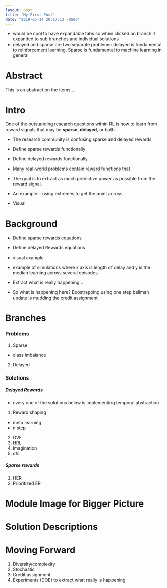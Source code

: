 ```yaml
---
layout: post
title: "My First Post"
date: "2019-05-14 20:17:13 -0500"
---
```


- would be cool to have expandable tabs so when clicked on branch it expanded to sub branches and individual solutions
- delayed and sparse are two separate problems: delayed is fundamental to reinforcement learning. Sparse is fundamental to machine learning in general

# Abstract
This is an abstract on the items....

# Intro
One of the outstanding research questions within RL is how to learn from reward signals that may be **sparse**, **delayed**, or both.

- The research community is confusing sparse and delayed rewards
- Define sparse rewards functionally
- Define delayed rewards functionally

- Many real-world problems contain [reward functions]() that .
- The goal is to extract as much predictive power as possible from the reward signal.

- An example... using extremes to get the point across.
- Visual

# Background
- Define sparse rewards equations
- Define delayed Rewards equations
- visual example

- example of simulations where x axis is length of delay and y is the median learning across several episodes

- Extract what is really happening...
- So what is happening here?  Boostrapping using one step bellman update is mudding the credit assignment

# Branches

### Problems
1. Sparse
  - class imbalance
2. Delayed


### Solutions
##### Delayed Rewards
- every one of the solutions below is implementing temporal abstraction

1. Reward shaping
  - meta learning
  - n step
2. GVF
3. HRL
4. Imagination
5. dfs

##### Sparse rewards
1. HER
2. Prioritized ER

# Module Image for Bigger Picture

# Solution Descriptions

# Moving Forward
1. Diversity/complexity
2. Stochastic
3. Credit assignment
4. Experiments (DOE) to extract what really is happening
